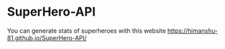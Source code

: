 # SuperHero-API
You can generate stats of superheroes with this website 
https://himanshu-81.github.io/SuperHero-API/
